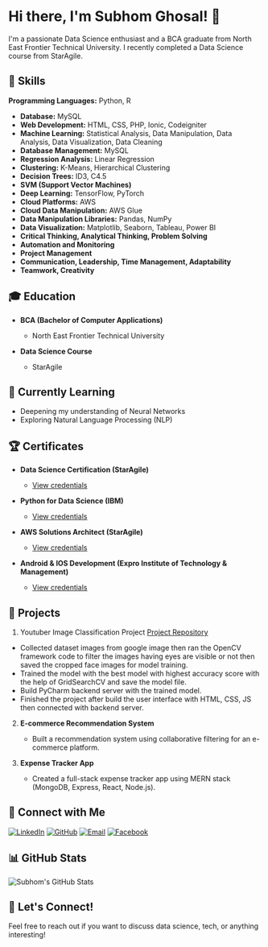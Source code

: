 # Hi there, I'm Subhom Ghosal! 👋

I'm a passionate Data Science enthusiast and a BCA graduate from North East Frontier Technical University. I recently completed a Data Science course from StarAgile.

## 🚀 Skills

**Programming Languages:** Python, R
- **Database:** MySQL
- **Web Development:** HTML, CSS, PHP, Ionic, Codeigniter
- **Machine Learning:** Statistical Analysis, Data Manipulation, Data Analysis, Data Visualization, Data Cleaning
- **Database Management:** MySQL
- **Regression Analysis:** Linear Regression
- **Clustering:** K-Means, Hierarchical Clustering
- **Decision Trees:** ID3, C4.5
- **SVM (Support Vector Machines)**
- **Deep Learning:** TensorFlow, PyTorch
- **Cloud Platforms:** AWS
- **Cloud Data Manipulation:** AWS Glue
- **Data Manipulation Libraries:** Pandas, NumPy
- **Data Visualization:** Matplotlib, Seaborn, Tableau, Power BI
- **Critical Thinking, Analytical Thinking, Problem Solving**
- **Automation and Monitoring**
- **Project Management**
- **Communication, Leadership, Time Management, Adaptability**
- **Teamwork, Creativity**

## 🎓 Education

- **BCA (Bachelor of Computer Applications)**
  - North East Frontier Technical University

- **Data Science Course**
  - StarAgile

## 🌱 Currently Learning

- Deepening my understanding of Neural Networks
- Exploring Natural Language Processing (NLP)


## 🏆 Certificates


- **Data Science Certification (StarAgile)**
  - [View credentials](#)

- **Python for Data Science (IBM)**
  - [View credentials](#)

- **AWS Solutions Architect (StarAgile)**
  - [View credentials](#)

- **Android & IOS Development (Expro Institute of Technology & Management)**
  - [View credentials](#)

## 💼 Projects

1. Youtuber Image Classification Project	                     [Project Repository]([https://github.com/yourusername/your-repo](https://github.com/iamsubhom/Top-Indian-Youtuber-Image-Classification))

 -	Collected dataset images from google image then ran the OpenCV framework code to filter the images
    having eyes are visible or not then saved the cropped face images for model training.
 -	Trained the model with the best model with highest accuracy score with the help of GridSearchCV and save the model file.
 -	Build PyCharm backend server with the trained model.
 -	Finished the project after build the user interface with HTML, CSS, JS then connected with backend server. 


2. **E-commerce Recommendation System**
   - Built a recommendation system using collaborative filtering for an e-commerce platform.

3. **Expense Tracker App**
   - Created a full-stack expense tracker app using MERN stack (MongoDB, Express, React, Node.js).

## 🔗 Connect with Me

[![LinkedIn](https://img.shields.io/badge/LinkedIn-Subhom_Ghosal-blue?style=flat-square&logo=linkedin)](https://www.linkedin.com/in/iamsubhom/)
[![GitHub](https://img.shields.io/badge/GitHub-SubhomGhosal-black?style=flat-square&logo=github)](https://github.com/iamsubhom)
[![Email](https://img.shields.io/badge/Email-officialsubhom%40gmail.com-green?style=flat-square&logo=gmail)](mailto:officialsubhom@gmail.com)
[![Facebook](https://img.shields.io/badge/Facebook-iamsubhom-blue?style=flat-square&logo=facebook)](https://www.facebook.com/iamsubhom)

## 📊 GitHub Stats

![Subhom's GitHub Stats](https://github-readme-stats.vercel.app/api?username=iamsubhom&show_icons=true&count_private=true&hide=contribs)

## 📝 Let's Connect!

Feel free to reach out if you want to discuss data science, tech, or anything interesting!

